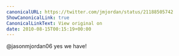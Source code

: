 ```yaml
---
canonicalURL: https://twitter.com/jmjordan/status/21188505742
ShowCanonicalLink: true
CanonicalLinkText: View original on
date: 2010-08-15T00:15:19+00:00
---
```

@jasonmjordan06 yes we have!